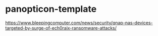 # panopticon-template

https://www.bleepingcomputer.com/news/security/qnap-nas-devices-targeted-by-surge-of-ech0raix-ransomware-attacks/
